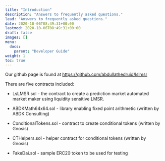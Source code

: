```yaml
---
title: "Introduction"
description: "Answers to frequently asked questions."
lead: "Answers to frequently asked questions."
date: 2020-10-06T08:49:31+00:00
lastmod: 2020-10-06T08:49:31+00:00
draft: false
images: []
menu: 
  docs:
    parent: "Developer Guide"
weight: 1
toc: true
---
```


Our github page is found at <https://github.com/abdullathedruid/lslmsr>

There are five contracts included:

-   LsLMSR.sol - the contract to create a prediction market automated market maker using liquidity sensitive LMSR.

-   ABDKMath64x64.sol - library enabling fixed point arithmetic (written by ABDK Consulting)

-   ConditionalTokens.sol - contract to create conditional tokens (written by Gnosis)

-   CTHelpers.sol - helper contract for conditional tokens (written by Gnosis)

-   FakeDai.sol - sample ERC20 token to be used for testing
